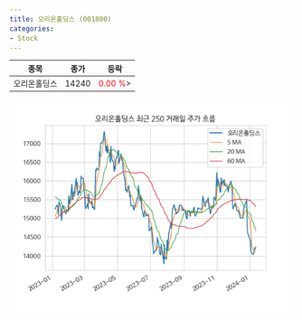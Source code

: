 ```yaml
---
title: 오리온홀딩스 (001800)
categories:
- Stock
---
```


|종목|종가|등락|
|----|----|----|
|오리온홀딩스|14240|<span style="color: red">0.00 %</span>>|

<!-- more -->

![001800](/assets/images/stock/001800.png)